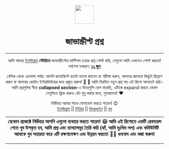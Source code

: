 <div align="center">
  <img height="60" src="https://img.icons8.com/color/344/javascript.png">
  <h1>জাভাস্ক্রীপ্ট প্রশ্ন</h1>

---

<span>আমি আমার [ইনস্টাগ্রাম](https://www.instagram.com/theavocoder) **স্টোরিতে** জাভাস্ক্রীপ্টের মাল্টিপল চয়েজ প্রশ্ন পোস্ট করি, যেগুলো আমি এখানেও পোস্ট করবো! সর্বশেষ সংষ্করণ: <a href=#20200612><b>১২ জুন</b></a>

বেসিক থেকে এডভান্স পর্যন্ত: আপনি জাভাস্ক্রিপ্ট কতটা ভালো জানেন তা পরীক্ষা করুন, আপনার জ্ঞানকে কিছুটা রিফ্রেশ করুন বা আপনার কোডিং ইন্টারভিউয়ের জন্য প্রস্তুত করুন! :muscle: :rocket: আমি নিয়মিত নতুন প্রশ্ন সহ এই রিপো আপডেট করি। আমি প্রশ্নগুলির নীচে **collapsed section**-এ উত্তরগুলি যোগ করেছি, এটিকে expand করতে কেবল সেগুলিতে ক্লিক করুন৷ এটা শুধু মজার জন্য, শুভকামনা! :heart:</span>

নির্দ্বিধায় আমার সাথে যোগাযোগ করতে পারেন! 😊 <br />
<a href="https://www.instagram.com/theavocoder">ইনস্টাগ্রাম</a> || <a href="https://www.twitter.com/lydiahallie">টুইটার</a> || <a href="https://www.linkedin.com/in/lydia-hallie">লিংকন্ডইন</a> || <a href="https://www.lydiahallie.dev">ব্লগ</a>
</div>

| যেকোন প্রজেক্টে নির্দ্বিধায় আপনি এগুলো ব্যবহার করতে পারেন! 😃  আমি এই রিপোতে একটি রেফারেন্স পেতে খুব উপকৃত হব, আমি প্রশ্ন এবং ব্যাখ্যাসমূহ তৈরি করি (হ্যাঁ, আমি দুঃখিত লল) এবং কমিউনিটি আমাকে খুব সহায়তা করে এটি রক্ষণাবেক্ষণ এবং উন্নয়ন করতে! 💪🏼 ধন্যবাদ এবং মজা করুন!  |
|---|

---
